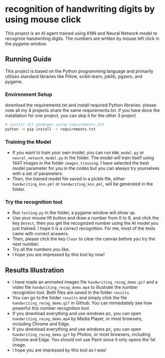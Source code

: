 # recognition of handwriting digits by using mouse click

This project is an AI agent trained using KNN and Neural Network model to recognize handwriting digits. The numbers are written by mouse left click in the pygame window. 

## Running Guide

This project is based on the Python programming language and primarily utilizes standard libraries like Pillow, scikit-learn, joblib, pgzero, and pygame.

### Environment Setup

download the requirements.txt and install required Python libraries. please note all my 4 projects share the same requirements.txt. if you have done the installation for one project, you can skip it for the other 3 project

```bash
# install all packages using requirements.txt
python -m pip install -r requirements.txt
```

### Training the Model

* If you want to train your own model, you can run `KNN_model.py` or `neural_network_model.py` in the folder. The model will train itself using 1447 images in the folder `images_training`. I have selected the best model parameter for you in the codes but you can always try yourselves with a set of parameters.
* Then, the trained model file saved in a pickle file, either `handwriting_knn.pkl` or `handwriting_knn.pkl`, will be generated in the folder.

### Try the recognition tool

* Run `testing.py` in the folder, a pygame window will show up. 
* Use your mouse lift button and draw a number from 0 to 9, and click the key `Detect`, then you get the recognized number using the AI model you just trained. I hope it is a correct recognition. For me, most of the tests came with correct answers. 
* Then, please click the key `Clear` to clear the canvas before you try the next number.
* Try all the numbers you like.
* I hope you are impressed by this tool by now!

## Results Illustration

* I have made an animated images file `handwriting_recog_demo.gif` and a video file `handwriting_recog_demo.mp4` to illustrate the number recognition tool. Both files are saved in the folder `results`.
* You can go to the folder `results` and simply click the file `handwriting_recog_demo.gif` in Github. You can immediately see how powerful this number recognition tool.
* If you download everything and use windows pc, you can open `handwriting_recog_demo.mp4` by Media Player, or most browsers, including Chrome and Edge.
* If you download everything and use windows pc, you can open `handwriting_recog_demo.gif` by Photos, or most browsers, including Chrome and Edge. You should not use Paint since it only opens the 1st image.
* I hope you are impressed by this tool as I was!


